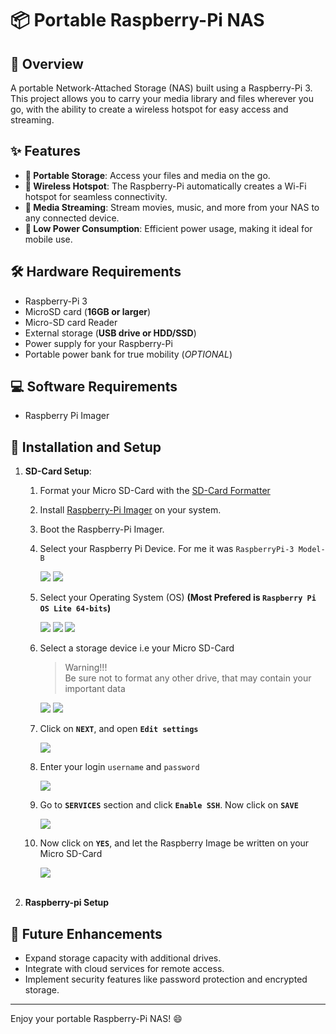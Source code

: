# 📦 Portable Raspberry-Pi NAS

## 🚀 Overview
A portable Network-Attached Storage (NAS) built using a Raspberry-Pi 3. This project allows you to carry your media library and files wherever you go, with the ability to create a wireless hotspot for easy access and streaming.

## ✨ Features
- **🎒 Portable Storage**: Access your files and media on the go.
- **📶 Wireless Hotspot**: The Raspberry-Pi automatically creates a Wi-Fi hotspot for seamless connectivity.
- **🎥 Media Streaming**: Stream movies, music, and more from your NAS to any connected device.
- **🔋 Low Power Consumption**: Efficient power usage, making it ideal for mobile use.

## 🛠️ Hardware Requirements
- Raspberry-Pi 3
- MicroSD card (**16GB or larger**)
- Micro-SD card Reader
- External storage (**USB drive or HDD/SSD**)
- Power supply for your Raspberry-Pi
- Portable power bank for true mobility (*OPTIONAL*)

## 💻 Software Requirements
- Raspberry Pi Imager


## 📖 Installation and Setup
1. **SD-Card Setup**:
    1. Format your Micro SD-Card with the [SD-Card Formatter](https://www.sdcard.org/downloads/formatter/)
    2. Install [Raspberry-Pi Imager](https://www.raspberrypi.com/software/) on your system.
    3. Boot the Raspberry-Pi Imager.
    4. Select your Raspberry Pi Device. For me it was `RaspberryPi-3 Model-B`
   
        <img src="https://res.cloudinary.com/dqaojrihh/image/upload/v1724347155/Screenshot_2024-08-22_223725_ldzv0a.png" >
        <img src="https://res.cloudinary.com/dqaojrihh/image/upload/v1724347155/Screenshot_2024-08-22_223744_val2fz.png" >

    5. Select your Operating System (OS) **(Most Prefered is `Raspberry Pi OS Lite 64-bits`)**
   
        <img src="https://res.cloudinary.com/dqaojrihh/image/upload/v1724347653/Screenshot_2024-08-22_225542-1_clfdua.png" >
        <img src="https://res.cloudinary.com/dqaojrihh/image/upload/v1724347155/Screenshot_2024-08-22_223803_aj0y3w.png" >
        <img src="https://res.cloudinary.com/dqaojrihh/image/upload/v1724347995/Screenshot_2024-08-22_223819_rpvxpm.png" >
    
    6. Select a storage device i.e your Micro SD-Card
        >Warning!!!<br>
        >Be sure not to format any other drive, that may contain your important data

        <img src="https://res.cloudinary.com/dqaojrihh/image/upload/v1724347653/Screenshot_2024-08-22_225542_j4zp4s.png" >
        <img src="https://res.cloudinary.com/dqaojrihh/image/upload/v1724347155/Screenshot_2024-08-22_223917_d2wusa.png">
    
    7. Click on **`NEXT`**, and open **`Edit settings`**
    
        <img src="https://res.cloudinary.com/dqaojrihh/image/upload/v1724347156/Screenshot_2024-08-22_224117_p0djvv.png">
    
    8. Enter your login `username` and `password`
   
        <img src="https://res.cloudinary.com/dqaojrihh/image/upload/v1724347155/Screenshot_2024-08-22_224049_phy6wl.png">
    
   1. Go to **`SERVICES`** section and click **`Enable SSH`**. Now click on **`SAVE`**

        <img src="https://res.cloudinary.com/dqaojrihh/image/upload/v1724348494/Screenshot_2024-08-22_224058_wkuklm.png">

    2.  Now click on **`YES`**, and let the Raspberry Image be written on your Micro SD-Card

        <img src="https://res.cloudinary.com/dqaojrihh/image/upload/v1724347155/Screenshot_2024-08-22_224117-1_z94icl.png">
        <br><br>
    
2. **Raspberry-pi Setup**

## 🔄 Future Enhancements
- Expand storage capacity with additional drives.
- Integrate with cloud services for remote access.
- Implement security features like password protection and encrypted storage.

---

Enjoy your portable Raspberry-Pi NAS! 😄
